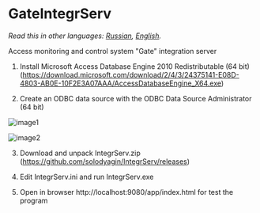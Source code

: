 # GateIntegrServ

*Read this in other languages: [Russian](README.md), [English](README.en.md).*

Access monitoring and control system "Gate" integration server

1. Install Microsoft Access Database Engine 2010 Redistributable (64 bit) (https://download.microsoft.com/download/2/4/3/24375141-E08D-4803-AB0E-10F2E3A07AAA/AccessDatabaseEngine_X64.exe)

2. Create an ODBC data source with the ODBC Data Source Administrator (64 bit)

![image1](https://user-images.githubusercontent.com/4740535/102286874-40124100-3f4a-11eb-8d5a-fdfaba89fc1e.png)

![image2](https://user-images.githubusercontent.com/4740535/102286906-4e605d00-3f4a-11eb-84a4-0f6a8d035315.png)

3. Download and unpack IntegrServ.zip (https://github.com/solodyagin/IntegrServ/releases)

4. Edit IntegrServ.ini and run IntegrServ.exe

5. Open in browser http://localhost:9080/app/index.html for test the program
